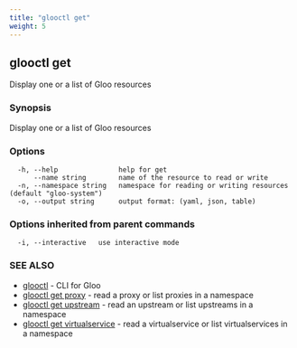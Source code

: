 ```yaml
---
title: "glooctl get"
weight: 5
---
```

## glooctl get

Display one or a list of Gloo resources

### Synopsis

Display one or a list of Gloo resources

### Options

```
  -h, --help               help for get
      --name string        name of the resource to read or write
  -n, --namespace string   namespace for reading or writing resources (default "gloo-system")
  -o, --output string      output format: (yaml, json, table)
```

### Options inherited from parent commands

```
  -i, --interactive   use interactive mode
```

### SEE ALSO

* [glooctl](glooctl)	 - CLI for Gloo
* [glooctl get proxy](glooctl_get_proxy)	 - read a proxy or list proxies in a namespace
* [glooctl get upstream](glooctl_get_upstream)	 - read an upstream or list upstreams in a namespace
* [glooctl get virtualservice](glooctl_get_virtualservice)	 - read a virtualservice or list virtualservices in a namespace

